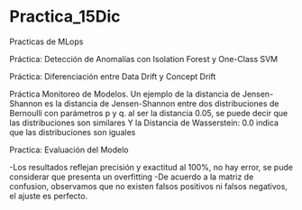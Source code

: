 # Practica_15Dic
Practicas de MLops

Práctica: Detección de Anomalías con Isolation Forest y One-Class SVM

Práctica: Diferenciación entre Data Drift y Concept Drift

Práctica Monitoreo de Modelos.
Un ejemplo de la distancia de Jensen-Shannon es la distancia de Jensen-Shannon entre dos distribuciones de Bernoulli con parámetros p y q.
al ser la distancia 0.05, se puede decir que las distribuciones son similares
Y la Distancia de Wasserstein: 0.0 indica que las distribuciones son iguales

Practica: Evaluación del Modelo 

-Los resultados reflejan precisión y exactitud al 100%, no hay error, se pude considerar que presenta un overfitting
-De acuerdo a la matriz de confusion, observamos que no existen falsos positivos ni falsos negativos, el ajuste es perfecto. 




